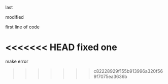 last

modified

first line of code

<<<<<<< HEAD
fixed one
=======
make error
>>>>>>> c82228929f155b913996a320f569f7075ea3636b
